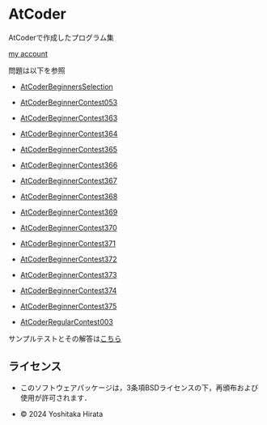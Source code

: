 # AtCoder
AtCoderで作成したプログラム集

[my account](https://atcoder.jp/users/yossyhira)

問題は以下を参照

* [AtCoderBeginnersSelection](https://atcoder.jp/contests/abs?_gl=1*1lb6obi*_ga*MTIzNTY4NTkwOS4xNzIyNTg1NTQ1*_ga_RC512FD18N*MTcyMzE5NTQzMS4xNi4xLjE3MjMxOTU0OTQuMC4wLjA.)

* [AtCoderBeginnerContest053](https://atcoder.jp/contests/abc053)

* [AtCoderBeginnerContest363](https://atcoder.jp/contests/abc363)

* [AtCoderBeginnerContest364](https://atcoder.jp/contests/abc364)

* [AtCoderBeginnerContest365](https://atcoder.jp/contests/abc365)

* [AtCoderBeginnerContest366](https://atcoder.jp/contests/abc366)

* [AtCoderBeginnerContest367](https://atcoder.jp/contests/abc367)

* [AtCoderBeginnerContest368](https://atcoder.jp/contests/abc368)

* [AtCoderBeginnerContest369](https://atcoder.jp/contests/abc369)

* [AtCoderBeginnerContest370](https://atcoder.jp/contests/abc370)

* [AtCoderBeginnerContest371](https://atcoder.jp/contests/abc371)

* [AtCoderBeginnerContest372](https://atcoder.jp/contests/abc372)

* [AtCoderBeginnerContest373](https://atcoder.jp/contests/abc373)

* [AtCoderBeginnerContest374](https://atcoder.jp/contests/abc374)

* [AtCoderBeginnerContest375](https://atcoder.jp/contests/abc375)

* [AtCoderRegularContest003](https://atcoder.jp/contests/arc003)


サンプルテストとその解答は[こちら](https://www.dropbox.com/sh/nx3tnilzqz7df8a/AAAYlTq2tiEHl5hsESw6-yfLa?e=1&dl=0)

## ライセンス
* このソフトウェアパッケージは，3条項BSDライセンスの下，再頒布および使用が許可されます．

* © 2024 Yoshitaka Hirata